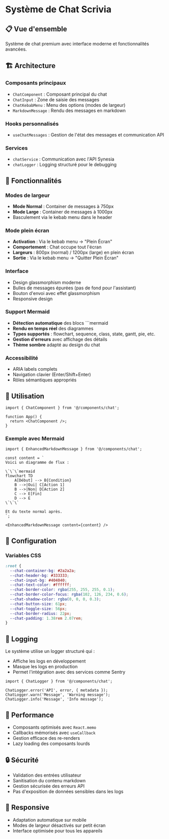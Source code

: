 # Système de Chat Scrivia

## 📋 Vue d'ensemble

Système de chat premium avec interface moderne et fonctionnalités avancées.

## 🏗️ Architecture

### Composants principaux
- `ChatComponent` : Composant principal du chat
- `ChatInput` : Zone de saisie des messages
- `ChatKebabMenu` : Menu des options (modes de largeur)
- `MarkdownMessage` : Rendu des messages en markdown

### Hooks personnalisés
- `useChatMessages` : Gestion de l'état des messages et communication API

### Services
- `chatService` : Communication avec l'API Synesia
- `chatLogger` : Logging structuré pour le debugging

## 🎨 Fonctionnalités

### Modes de largeur
- **Mode Normal** : Container de messages à 750px
- **Mode Large** : Container de messages à 1000px
- Basculement via le kebab menu dans le header

### Mode plein écran
- **Activation** : Via le kebab menu → "Plein Écran"
- **Comportement** : Chat occupe tout l'écran
- **Largeurs** : 800px (normal) / 1200px (large) en plein écran
- **Sortie** : Via le kebab menu → "Quitter Plein Écran"

### Interface
- Design glassmorphism moderne
- Bulles de messages épurées (pas de fond pour l'assistant)
- Bouton d'envoi avec effet glassmorphism
- Responsive design

### Support Mermaid
- **Détection automatique** des blocs ```mermaid
- **Rendu en temps réel** des diagrammes
- **Types supportés** : flowchart, sequence, class, state, gantt, pie, etc.
- **Gestion d'erreurs** avec affichage des détails
- **Thème sombre** adapté au design du chat

### Accessibilité
- ARIA labels complets
- Navigation clavier (Enter/Shift+Enter)
- Rôles sémantiques appropriés

## 🚀 Utilisation

```tsx
import { ChatComponent } from '@/components/chat';

function App() {
  return <ChatComponent />;
}
```

### Exemple avec Mermaid

```tsx
import { EnhancedMarkdownMessage } from '@/components/chat';

const content = `
Voici un diagramme de flux :

\`\`\`mermaid
flowchart TD
    A[Début] --> B{Condition}
    B -->|Oui| C[Action 1]
    B -->|Non| D[Action 2]
    C --> E[Fin]
    D --> E
\`\`\`

Et du texte normal après.
`;

<EnhancedMarkdownMessage content={content} />
```

## 🔧 Configuration

### Variables CSS
```css
:root {
  --chat-container-bg: #2a2a2a;
  --chat-header-bg: #333333;
  --chat-input-bg: #404040;
  --chat-text-color: #ffffff;
  --chat-border-color: rgba(255, 255, 255, 0.1);
  --chat-border-color-focus: rgba(102, 126, 234, 0.6);
  --chat-shadow-color: rgba(0, 0, 0, 0.3);
  --chat-button-size: 61px;
  --chat-toggle-size: 56px;
  --chat-border-radius: 22px;
  --chat-padding: 1.38rem 2.07rem;
}
```

## 📝 Logging

Le système utilise un logger structuré qui :
- Affiche les logs en développement
- Masque les logs en production
- Permet l'intégration avec des services comme Sentry

```tsx
import { ChatLogger } from '@/components/chat';

ChatLogger.error('API', error, { metadata });
ChatLogger.warn('Message', 'Warning message');
ChatLogger.info('Message', 'Info message');
```

## 🎯 Performance

- Composants optimisés avec `React.memo`
- Callbacks mémorisés avec `useCallback`
- Gestion efficace des re-renders
- Lazy loading des composants lourds

## 🔒 Sécurité

- Validation des entrées utilisateur
- Sanitisation du contenu markdown
- Gestion sécurisée des erreurs API
- Pas d'exposition de données sensibles dans les logs

## 📱 Responsive

- Adaptation automatique sur mobile
- Modes de largeur désactivés sur petit écran
- Interface optimisée pour tous les appareils 